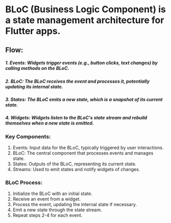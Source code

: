 # BLoC (Business Logic Component) is a state management architecture for Flutter apps.

## Flow:

##### 1. Events: Widgets trigger events (e.g., button clicks, text changes) by calling methods on the BLoC.
##### 2. BLoC: The BLoC receives the event and processes it, potentially updating its internal state.
##### 3. States: The BLoC emits a new state, which is a snapshot of its current state.
##### 4. Widgets: Widgets listen to the BLoC's state stream and rebuild themselves when a new state is emitted.

### Key Components:

1. Events: Input data for the BLoC, typically triggered by user interactions.
2. BLoC: The central component that processes events and manages state.
3. States: Outputs of the BLoC, representing its current state.
4. Streams: Used to emit states and notify widgets of changes.

### BLoC Process:

1. Initialize the BLoC with an initial state.
2. Receive an event from a widget.
3. Process the event, updating the internal state if necessary.
4. Emit a new state through the state stream.
5. Repeat steps 2-4 for each event.

